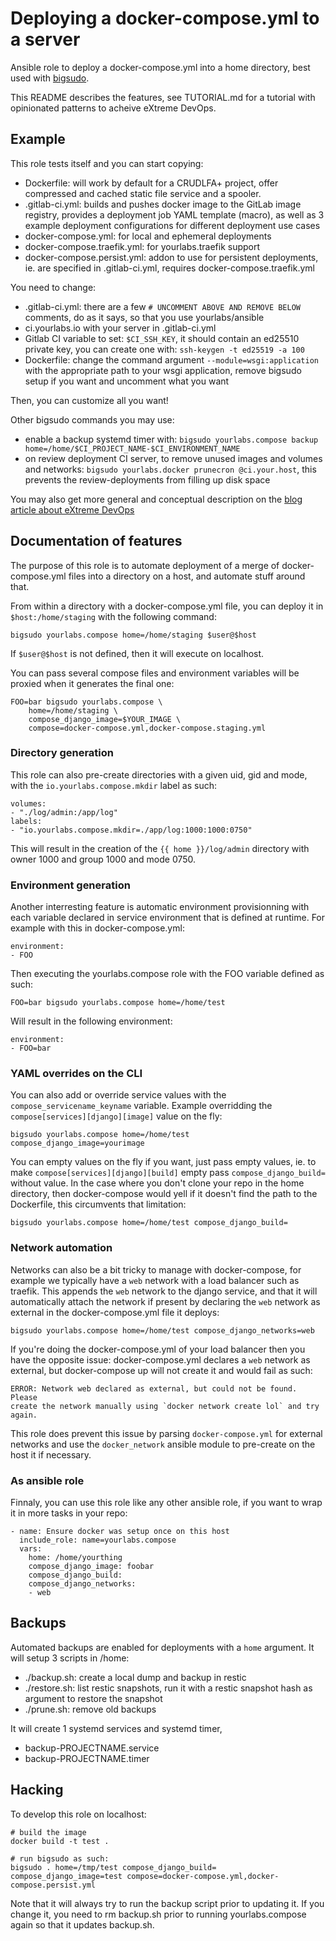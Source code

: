 # Deploying a docker-compose.yml to a server

Ansible role to deploy a docker-compose.yml into a home directory, best used
with [bigsudo](https://yourlabs.io/oss/bigsudo).

This README describes the features, see TUTORIAL.md for a tutorial with
opinionated patterns to acheive eXtreme DevOps.

## Example

This role tests itself and you can start copying:

- Dockerfile: will work by default for a CRUDLFA+ project, offer compressed
  and cached static file service and a spooler.
- .gitlab-ci.yml: builds and pushes docker image to the GitLab image registry,
  provides a deployment job YAML template (macro), as well as 3 example
  deployment configurations for different deployment use cases
- docker-compose.yml: for local and ephemeral deployments
- docker-compose.traefik.yml: for yourlabs.traefik support
- docker-compose.persist.yml: addon to use for persistent deployments, ie.
  are specified in .gitlab-ci.yml, requires docker-compose.traefik.yml

You need to change:

- .gitlab-ci.yml: there are a few `# UNCOMMENT ABOVE AND REMOVE BELOW`
  comments, do as it says, so that you use yourlabs/ansible
- ci.yourlabs.io with your server in .gitlab-ci.yml
- Gitlab CI variable to set: `$CI_SSH_KEY`, it should contain an ed25510
  private key, you can create one with: `ssh-keygen -t ed25519 -a 100`
- Dockerfile: change the command argument `--module=wsgi:application` with the
  appropriate path to your wsgi application, remove bigsudo setup if you want
  and uncomment what you want

Then, you can customize all you want!

Other bigsudo commands you may use:

- enable a backup systemd timer with: `bigsudo yourlabs.compose backup
  home=/home/$CI_PROJECT_NAME-$CI_ENVIRONMENT_NAME`
- on review deployment CI server, to remove unused images and volumes and networks:
  `bigsudo yourlabs.docker prunecron @ci.your.host`, this prevents the
  review-deployments from filling up disk space

You may also get more general and conceptual description on the [blog
article about eXtreme DevOps](https://yourlabs.org/posts/2020-02-08-bigsudo-extreme-devops-hacking-operations/)


## Documentation of features

The purpose of this role is to automate deployment of a merge of
docker-compose.yml files into a directory on a host, and automate stuff around
that.

From within a directory with a docker-compose.yml file, you can deploy it in
`$host:/home/staging` with the following command:

    bigsudo yourlabs.compose home=/home/staging $user@$host

If `$user@$host` is not defined, then it will execute on localhost.

You can pass several compose files and environment variables will be proxied
when it generates the final one:

    FOO=bar bigsudo yourlabs.compose \
        home=/home/staging \
        compose_django_image=$YOUR_IMAGE \
        compose=docker-compose.yml,docker-compose.staging.yml

### Directory generation

This role can also pre-create directories with a given uid, gid and mode, with
the `io.yourlabs.compose.mkdir` label as such:

    volumes:
    - "./log/admin:/app/log"
    labels:
    - "io.yourlabs.compose.mkdir=./app/log:1000:1000:0750"

This will result in the creation of the `{{ home }}/log/admin` directory with
owner 1000 and group 1000 and mode 0750.

### Environment generation

Another interresting feature is automatic environment provisionning with each
variable declared in service environment that is defined at runtime. For
example with this in docker-compose.yml:

    environment:
    - FOO

Then executing the yourlabs.compose role with the FOO variable defined as such:

    FOO=bar bigsudo yourlabs.compose home=/home/test

Will result in the following environment:

    environment:
    - FOO=bar

### YAML overrides on the CLI

You can also add or override service values with the
`compose_servicename_keyname` variable. Example overridding the
`compose[services][django][image]` value on the fly:

    bigsudo yourlabs.compose home=/home/test compose_django_image=yourimage

You can empty values on the fly if you want, just pass empty values, ie. to
make `compose[services][django][build]` empty pass `compose_django_build=`
without value. In the case where you don't clone your repo in the home
directory, then docker-compose would yell if it doesn't find the path to the
Dockerfile, this circumvents that limitation:

    bigsudo yourlabs.compose home=/home/test compose_django_build=

### Network automation

Networks can also be a bit tricky to manage with docker-compose, for example
we typically have a `web` network with a load balancer such as traefik. This
appends the `web` network to the django service, and that it will automatically
attach the network if present by declaring the `web` network as external in the
docker-compose.yml file it deploys:

    bigsudo yourlabs.compose home=/home/test compose_django_networks=web

If you're doing the docker-compose.yml of your load balancer then you have the
opposite issue: docker-compose.yml declares a `web` network as external, but
docker-compose up will not create it and would fail as such:

    ERROR: Network web declared as external, but could not be found. Please
    create the network manually using `docker network create lol` and try again.

This role does prevent this issue by parsing `docker-compose.yml` for external
networks and use the `docker_network` ansible module to pre-create on the host
it if necessary.

### As ansible role

Finnaly, you can use this role like any other ansible role, if you want to wrap
it in more tasks in your repo:

    - name: Ensure docker was setup once on this host
      include_role: name=yourlabs.compose
      vars:
        home: /home/yourthing
        compose_django_image: foobar
        compose_django_build:
        compose_django_networks:
        - web

## Backups

Automated backups are enabled for deployments with a `home` argument. It will
setup 3 scripts in /home:

- ./backup.sh: create a local dump and backup in restic
- ./restore.sh: list restic snapshots, run it with a restic
  snapshot hash as argument to restore the snapshot
- ./prune.sh: remove old backups

It will create 1 systemd services and systemd timer,

- backup-PROJECTNAME.service
- backup-PROJECTNAME.timer

## Hacking

To develop this role on localhost:

```
# build the image
docker build -t test .

# run bigsudo as such:
bigsudo . home=/tmp/test compose_django_build= compose_django_image=test compose=docker-compose.yml,docker-compose.persist.yml
```

Note that it will always try to run the backup script prior to updating it. If
you change it, you need to rm backup.sh prior to running yourlabs.compose again
so that it updates backup.sh.
